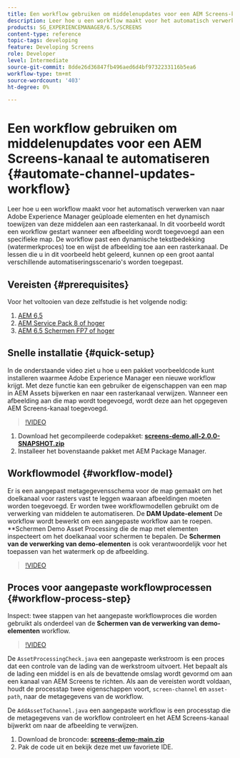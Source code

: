 ```yaml
---
title: Een workflow gebruiken om middelenupdates voor een AEM Screens-kanaal te automatiseren
description: Leer hoe u een workflow maakt voor het automatisch verwerken van naar Adobe Experience Manager geüploade elementen en het dynamisch toewijzen van deze middelen aan een rasterkanaal.
products: SG_EXPERIENCEMANAGER/6.5/SCREENS
content-type: reference
topic-tags: developing
feature: Developing Screens
role: Developer
level: Intermediate
source-git-commit: 8dde26d36847fb496aed6d4bf9732233116b5ea6
workflow-type: tm+mt
source-wordcount: '403'
ht-degree: 0%

---
```



# Een workflow gebruiken om middelenupdates voor een AEM Screens-kanaal te automatiseren {#automate-channel-updates-workflow}

Leer hoe u een workflow maakt voor het automatisch verwerken van naar Adobe Experience Manager geüploade elementen en het dynamisch toewijzen van deze middelen aan een rasterkanaal. In dit voorbeeld wordt een workflow gestart wanneer een afbeelding wordt toegevoegd aan een specifieke map. De workflow past een dynamische tekstbedekking (watermerkproces) toe en wijst de afbeelding toe aan een rasterkanaal. De lessen die u in dit voorbeeld hebt geleerd, kunnen op een groot aantal verschillende automatiseringsscenario&#39;s worden toegepast.

## Vereisten {#prerequisites}

Voor het voltooien van deze zelfstudie is het volgende nodig:

1. [AEM 6,5](https://experienceleague.adobe.com/en/docs/experience-manager-65)
1. [AEM Service Pack 8 of hoger](https://experienceleague.adobe.com/en/docs/experience-manager-65/content/release-notes/release-notes)
1. [AEM 6.5 Schermen FP7 of hoger](https://experienceleague.adobe.com/en/docs/experience-manager-screens/user-guide/release-notes/release-notes-fp-202103)

## Snelle installatie {#quick-setup}

In de onderstaande video ziet u hoe u een pakket voorbeeldcode kunt installeren waarmee Adobe Experience Manager een nieuwe workflow krijgt. Met deze functie kan een gebruiker de eigenschappen van een map in AEM Assets bijwerken en naar een rasterkanaal verwijzen. Wanneer een afbeelding aan die map wordt toegevoegd, wordt deze aan het opgegeven AEM Screens-kanaal toegevoegd.

>[!VIDEO](https://video.tv.adobe.com/v/333174/?quality=12&learn=on)

1. Download het gecompileerde codepakket: **[screens-demo.all-2.0.0-SNAPSHOT.zip](./assets/screens-demo.all-2.0.0-SNAPSHOT.zip)**
1. Installeer het bovenstaande pakket met AEM Package Manager.

## Workflowmodel {#workflow-model}

Er is een aangepast metagegevensschema voor de map gemaakt om het doelkanaal voor rasters vast te leggen waaraan afbeeldingen moeten worden toegevoegd. Er worden twee workflowmodellen gebruikt om de verwerking van middelen te automatiseren. De **DAM Update-element** De workflow wordt bewerkt om een aangepaste workflow aan te roepen. **Schermen Demo Asset Processing die de map met elementen inspecteert om het doelkanaal voor schermen te bepalen. De **Schermen van de verwerking van demo-elementen** is ook verantwoordelijk voor het toepassen van het watermerk op de afbeelding.

>[!VIDEO](https://video.tv.adobe.com/v/333175/?quality=12&learn=on)

## Proces voor aangepaste workflowprocessen {#workflow-process-step}

Inspect: twee stappen van het aangepaste workflowproces die worden gebruikt als onderdeel van de **Schermen van de verwerking van demo-elementen** workflow.

>[!VIDEO](https://video.tv.adobe.com/v/333179/?quality=12&learn=on)

De `AssetProcessingCheck.java` een aangepaste werkstroom is een proces dat een controle van de lading van de werkstroom uitvoert. Het bepaalt als de lading een middel is en als de bevattende omslag wordt gevormd om aan een kanaal van AEM Screens te richten. Als aan de vereisten wordt voldaan, houdt de processtap twee eigenschappen voort, `screen-channel` en `asset-path`, naar de metagegevens van de workflow.

De `AddAssetToChannel.java` een aangepaste workflow is een processtap die de metagegevens van de workflow controleert en het AEM Screens-kanaal bijwerkt om naar de afbeelding te verwijzen.

1. Download de broncode: **[screens-demo-main.zip](./assets/screens-demo-main.zip)**
1. Pak de code uit en bekijk deze met uw favoriete IDE.
